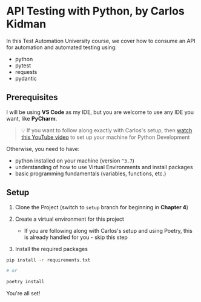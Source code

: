 # API Testing with Python, by Carlos Kidman

In this Test Automation University course, we cover how to consume an API for automation and automated testing using:

- python
- pytest
- requests
- pydantic

## Prerequisites

I will be using **VS Code** as my IDE, but you are welcome to use any IDE you want, like **PyCharm**.

> 💡 If you want to follow along exactly with Carlos's setup, then [watch this YouTube video](https://www.youtube.com/watch?v=547Jr26duHQ) to set up your machine for Python Development

Otherwise, you need to have:

- python installed on your machine (version `^3.7`)
- understanding of how to use Virtual Environments and install packages
- basic programming fundamentals (variables, functions, etc.)

## Setup

1. Clone the Project (switch to `setup` branch for beginning in **Chapter 4**)

2. Create a virtual environment for this project

   - If you are following along with Carlos's setup and using Poetry, this is already handled for you - skip this step

3. Install the required packages

```bash
pip install -r requirements.txt

# or

poetry install
```

You're all set!
